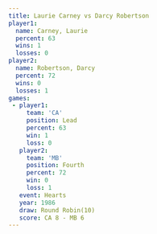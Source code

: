 ```yaml
---
title: Laurie Carney vs Darcy Robertson
player1:                
  name: Carney, Laurie  
  percent: 63           
  wins: 1               
  losses: 0             
player2:                
  name: Robertson, Darcy
  percent: 72           
  wins: 0               
  losses: 1             
games:
 - player1:        
     team: 'CA'    
     position: Lead
     percent: 63   
     win: 1        
     loss: 0       
   player2:          
     team: 'MB'      
     position: Fourth
     percent: 72     
     win: 0          
     loss: 1         
   event: Hearts        
   year: 1986           
   draw: Round Robin(10)
   score: CA 8 - MB 6   
---
```

